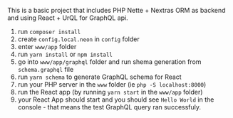This is a basic project that includes PHP Nette + Nextras ORM as backend and using React + UrQL for GraphQL api.

1. run `composer install`
2. create `config.local.neon` in `config` folder
3. enter `www/app` folder
4. run `yarn install` or `npm install`
5. go into `www/app/graphql` folder and run shema generation from `schema.graphql` file
6. run `yarn schema` to generate GraphQL schema for React
7. run your PHP server in the `www` folder (ie `php -S localhost:8000`)
8. run the React app (by running `yarn start` in the `www/app` folder)
9. your React App should start and you should see `Hello World` in the console - that means the test GraphQL query ran successfuly.